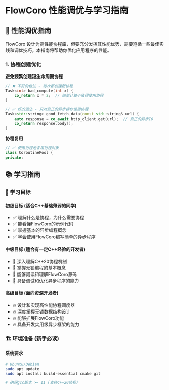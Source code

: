 # FlowCoro 性能调优与学习指南

## 🚀 性能调优指南

FlowCoro 设计为高性能协程库，但要充分发挥其性能优势，需要遵循一些最佳实践和调优技巧。本指南将帮助你优化应用程序的性能。

### 1. 协程创建优化

**避免频繁创建短生命周期协程**

```cpp
// ❌ 不好的做法 - 每次都创建新协程
Task<int> bad_compute(int x) {
    co_return x * 2;  // 简单计算不值得使用协程
}

// ✅ 好的做法 - 只对真正的异步操作使用协程
Task<std::string> good_fetch_data(const std::string& url) {
    auto response = co_await http_client.get(url);  // 真正的异步IO
    co_return response.body();
}
```

**协程复用**

```cpp
// ✅ 使用协程池复用协程对象
class CoroutinePool {
private:
```

## 📚 学习指南

### 🎯 学习目标

#### 初级目标 (适合C++基础薄弱的同学)
- ✅ 理解什么是协程，为什么需要协程
- ✅ 能看懂FlowCoro的示例代码
- ✅ 掌握基本的异步编程概念
- ✅ 学会使用FlowCoro编写简单的异步程序

#### 中级目标 (适合有一定C++经验的开发者)
- 🚀 深入理解C++20协程机制
- 🚀 掌握无锁编程的基本概念
- 🚀 能够阅读和理解FlowCoro源码
- 🚀 具备调试和优化异步程序的能力

#### 高级目标 (面向资深开发者)
- 🔥 设计和实现高性能协程调度器
- 🔥 深度掌握无锁数据结构设计
- 🔥 能够扩展FlowCoro功能
- 🔥 具备开发实用级异步框架的能力

### 🏗️ 环境准备 (新手必读)

#### 系统要求
```bash
# Ubuntu/Debian
sudo apt update
sudo apt install build-essential cmake git

# 确保gcc版本 >= 11 (支持C++20协程)
```
